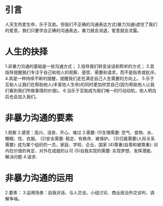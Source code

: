 # 引言
人天生热爱生命，乐于互助。但我们不正确的沟通表达方式(暴力沟通)遮住了我们的爱意，我们只要学会正确的沟通表达，暴力就会消退，爱意就会流露。

# 人生的抉择
1.非暴力沟通的基础是一些沟通方式；
2.指导我们转变谈话和聆听的方式；
3.其指导提醒我们专注于自己和他人的观察、感受、需要和请求，而不是指责或批评。
4.其是一种持续不断的提醒，提醒我们走在满足自己人生需要的方向上。
5.乐于互助人让我们在帮助他人(丰富他人生命)的同时更加欣赏自己(因为帮助他人让我们看到我们所做事情的价值)。
6.当乐于互助成为我们唯一的行动动机，他人明白后也会加入我们。

# 非暴力沟通的要素
1.观察
2.感受：高兴、沮丧、开心、难过
3.需要: 
  (1)生理需要: 空气、食物、水、睡眠、性、衣服。
  (2)安全需要: 稳定、有秩序、被保护。
  (3)归属需要(人际关系需要): 成为某个组织的一员，家庭、学校、企业、国家
  (4)尊重(自尊和被尊重): 对内在价值的肯定、对外在成就的认可
  (5)自我实现的需要: 实现梦想、发挥潜能、解决问题
4.请求:
# 非暴力沟通的运用

2.要素：
3.运用场景：自我对话、与人交谈、小组讨论、商业政治外交谈判、调解争端。
